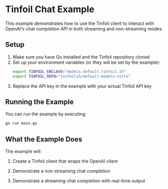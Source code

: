 # Tinfoil Chat Example

This example demonstrates how to use the Tinfoil client to interact with OpenAI's chat completion API in both streaming and non-streaming modes.

## Setup

1. Make sure you have Go installed and the Tinfoil repository cloned
2. Set up your environment variables (or they will be set by the example):
   ```bash
   export TINFOIL_ENCLAVE="models.default.tinfoil.sh"
   export TINFOIL_REPO="tinfoilsh/default-models-nitro"
   ```
3. Replace the API key in the example with your actual Tinfoil API key

## Running the Example

You can run the example by executing: 
```bash
go run main.go
```

## What the Example Does

The example will:

1. Create a Tinfoil client that wraps the OpenAI client

2. Demonstrate a non-streaming chat completion

3. Demonstrate a streaming chat completion with real-time output

